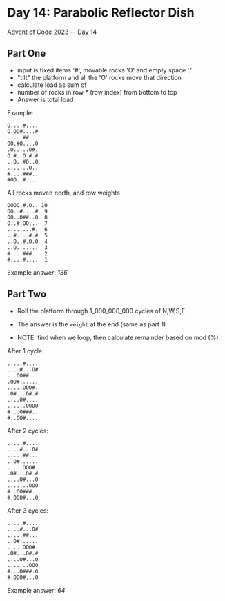 # Day 14: Parabolic Reflector Dish

[Advent of Code 2023 -- Day 14](https://adventofcode.com/2023/day/14)

## Part One

- input is fixed items '#', movable rocks 'O' and empty space '.'
- "tilt" the platform and all the 'O' rocks move that direction
- calculate load as sum of
- number of rocks in row * (row index) from bottom to top
- Answer is total load

Example:
```
O....#....
O.OO#....#
.....##...
OO.#O....O
.O.....O#.
O.#..O.#.#
..O..#O..O
.......O..
#....###..
#OO..#....
```

All rocks moved north, and row weights

```
OOOO.#.O.. 10
OO..#....#  9
OO..O##..O  8
O..#.OO...  7
........#.  6
..#....#.#  5
..O..#.O.O  4
..O.......  3
#....###..  2
#....#....  1
```

Example answer: _136_

## Part Two

- Roll the platform through 1_000_000_000 cycles of N,W,S,E
- The answer is the `weight` at the end (same as part 1)

- NOTE: find when we loop, then calculate remainder based on mod (%)

After 1 cycle:
```
.....#....
....#...O#
...OO##...
.OO#......
.....OOO#.
.O#...O#.#
....O#....
......OOOO
#...O###..
#..OO#....
```

After 2 cycles:
```
.....#....
....#...O#
.....##...
..O#......
.....OOO#.
.O#...O#.#
....O#...O
.......OOO
#..OO###..
#.OOO#...O
```

After 3 cycles:
```
.....#....
....#...O#
.....##...
..O#......
.....OOO#.
.O#...O#.#
....O#...O
.......OOO
#...O###.O
#.OOO#...O
```

Example answer: _64_
